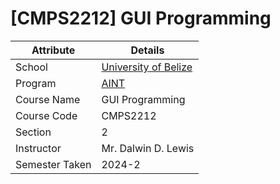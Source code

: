 # [CMPS2212] GUI Programming

| Attribute      | Details                                                    |
| -------------- | ---------------------------------------------------------- |
| School         | [University of Belize](https://www.ub.edu.bz/)             |
| Program        | [AINT](https://github.com/stars/jennxsierra/lists/ub-aint) |
| Course Name    | GUI Programming                                            |
| Course Code    | CMPS2212                                                   |
| Section        | 2                                                          |
| Instructor     | Mr. Dalwin D. Lewis                                        |
| Semester Taken | 2024-2                                                     |
